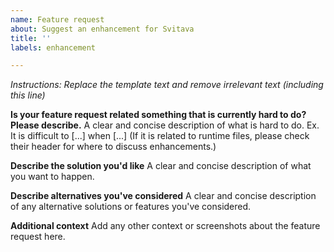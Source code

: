 ```yaml
---
name: Feature request
about: Suggest an enhancement for Svitava
title: ''
labels: enhancement

---
```


_Instructions: Replace the template text and remove irrelevant text (including this line)_

**Is your feature request related something that is currently hard to do? Please describe.**
A clear and concise description of what is hard to do. Ex. It is difficult to [...] when [...]
(If it is related to runtime files, please check their header for where to discuss enhancements.)

**Describe the solution you'd like**
A clear and concise description of what you want to happen.

**Describe alternatives you've considered**
A clear and concise description of any alternative solutions or features you've considered.

**Additional context**
Add any other context or screenshots about the feature request here.
